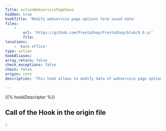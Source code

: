 ```yaml
---
Title: actionWebservicePageSave
hidden: true
hookTitle: 'Modify webservice page options form saved data'
files:
    -
        url: 'https://github.com/PrestaShop/PrestaShop/blob/9.0.x/'
        file: 
locations:
    - 'back office'
type: action
hookAliases: 
array_return: false
check_exceptions: false
chain: false
origin: core
description: 'This hook allows to modify data of webservice page options form after it was saved'

---
```


{{% hookDescriptor %}}

## Call of the Hook in the origin file

```php
;
```
